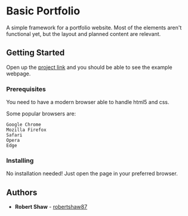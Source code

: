 # Basic Portfolio

A simple framework for a portfolio website. Most of the elements aren't functional yet, but the layout and planned content are relevant.

## Getting Started

Open up the [project link](https://robertshaw87.github.io/Basic-Portfolio/) and you should be able to see the example webpage.

### Prerequisites

You need to have a modern browser able to handle html5 and css. 

Some popular browsers are:
```
Google Chrome
Mozilla Firefox
Safari
Opera
Edge
```

### Installing

No installation needed! Just open the page in your preferred browser.

## Authors

* **Robert Shaw** - [robertshaw87](https://github.com/robertshaw87)